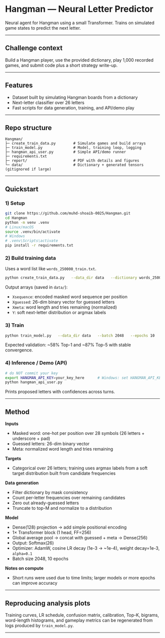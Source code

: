 # Hangman — Neural Letter Predictor

Neural agent for Hangman using a small Transformer. Trains on simulated game states to predict the next letter.

---

## Challenge context

Build a Hangman player, use the provided dictionary, play 1,000 recorded games, and submit code plus a short strategy write-up. 

---

## Features

- Dataset built by simulating Hangman boards from a dictionary  
- Next-letter classifier over 26 letters  
- Fast scripts for data generation, training, and API/demo play

---

## Repo structure

```
Hangman/
├─ create_train_data.py        # Simulate games and build arrays
├─ train_model.py              # Model, training loop, logging
├─ hangman_api_user.py         # Simple API/demo runner
├─ requirements.txt
├─ report/                     # PDF with details and figures
└─ data/                       # Dictionary + generated tensors (gitignored if large)
```

---

## Quickstart

### 1) Setup

```bash
git clone https://github.com/muhd-shoaib-0025/Hangman.git
cd Hangman
python -m venv .venv
# Linux/macOS
source .venv/bin/activate
# Windows
# .venv\Scripts\activate
pip install -r requirements.txt
```

### 2) Build training data

Uses a word list like `words_250000_train.txt`.

```bash
python create_train_data.py   --data_dir data   --dictionary words_250000_train.txt   --max_len 16   --max_words 250000   --samples_per_word 4   --max_steps_per_word 4   --max_samples_cap 1000000   --workers 32
```

Output arrays (saved in `data/`):
- `Xsequence`: encoded masked word sequence per position  
- `Xguessed`: 26-dim binary vector for guessed letters  
- `Xmeta`: word length and tries remaining (normalized)  
- `Y`: soft next-letter distribution or argmax labels

### 3) Train

```bash
python train_model.py   --data_dir data   --batch 2048   --epochs 10   --lr 1e-3   --weight_decay 1e-3   --cosine_alpha 0.1   --steps_per_execution 128
```

Expected validation: ~58% Top-1 and ~87% Top-5 with stable convergence.

### 4) Inference / Demo (API)

```bash
# do NOT commit your key
export HANGMAN_API_KEY=your_key_here      # Windows: set HANGMAN_API_KEY=your_key_here
python hangman_api_user.py
```

Prints proposed letters with confidences across turns.

---

## Method

**Inputs**
- Masked word: one-hot per position over 28 symbols (26 letters + underscore + pad)  
- Guessed letters: 26-dim binary vector  
- Meta: normalized word length and tries remaining

**Targets**
- Categorical over 26 letters; training uses argmax labels from a soft target distribution built from candidate frequencies

**Data generation**
- Filter dictionary by mask consistency  
- Count per-letter frequencies over remaining candidates  
- Zero out already-guessed letters  
- Truncate to top-M and normalize to a distribution

**Model**
- Dense(128) projection → add simple positional encoding  
- 1× Transformer block (1 head, FF=256)  
- Global average pool → concat with guessed + meta → Dense(256)  
- Output: Softmax(26)  
- Optimizer: AdamW, cosine LR decay (1e-3 → ~1e-4), weight decay=1e-3, `alpha=0.1`  
- Batch size 2048, 10 epochs

**Notes on compute**
- Short runs were used due to time limits; larger models or more epochs can improve accuracy

---

## Reproducing analysis plots

Training curves, LR schedule, confusion matrix, calibration, Top-K, bigrams, word-length histograms, and gameplay metrics can be regenerated from logs produced by `train_model.py`.

---

